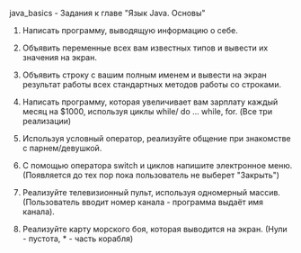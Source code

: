 java_basics - Задания к главе "Язык Java. Основы"

1. Написать программу, выводящую информацию о себе.

2. Объявить переменные всех вам известных типов и вывести их значения на экран.

3. Объявить строку с вашим полным именем и вывести на экран результат работы всех стандартных методов работы со строками.

4. Написать программу, которая увеличивает вам зарплату каждый месяц на $1000, используя циклы while/ do ... while, for. (Все три реализации)

5. Используя условный оператор, реализуйте общение при знакомстве с парнем/девушкой. 

6. С помощью оператора switch и циклов напишите электронное меню. 
(Появляется до тех пор пока пользователь не выберет "Закрыть")

7. Реализуйте телевизионный пульт, используя одномерный массив. 
(Пользователь вводит номер канала - программа выдаёт имя канала).

8. Реализуйте карту морского боя, которая выводится на экран. 
(Нули - пустота, * - часть корабля)
